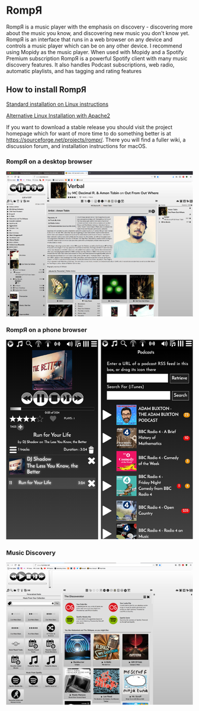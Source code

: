 # RompЯ

RompЯ is a music player with the emphasis on discovery - discovering more about the music you know, and discovering new music you don't know yet. RompЯ is an interface that runs in a web browser on any device and controls a music player which can be on any other device. I recommend using Mopidy as the music player. When used with Mopidy and a Spotify Premium subscription RompЯ is a powerful Spotify client with many music discovery features. It also handles Podcast subscriptions, web radio, automatic playlists, and has tagging and rating features

## How to install RompЯ

[Standard installation on Linux instructions](https://fatg3erman.github.io/RompR/Recommended-Installation-on-Linux)

[Alternative Linux Installation with Apache2](https://fatg3erman.github.io/RompR/Installation-on-Linux-Alternative-Method)

If you want to download a stable release you should visit the project homepage which for want of more time to do something better is at https://sourceforge.net/projects/rompr/. There you will find a fuller wiki, a discussion forum, and installation instructions for macOS.

### RompЯ on a desktop browser
![](images/rompr-1.png)

### RompЯ on a phone browser
![](images/rompr-on-a-phone.png)

### Music Discovery
![](images/discovery.png)
